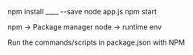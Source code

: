 npm install ____ --save
node app.js
npm start

npm -> Package manager
node -> runtime env

Run the commands/scripts in package.json with NPM
